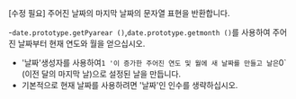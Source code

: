 [수정 필요]
주어진 날짜의 마지막 날짜의 문자열 표현을 반환합니다.

-`date.prototype.getPyarear ()`,`date.prototype.getmonth ()`를 사용하여 주어진 날짜부터 현재 연도와 월을 얻으십시오.
- '날짜'생성자를 사용하여`1 '이 증가한 주어진 연도 및 월에 새 날짜를 만들고 날은`0` (이전 달의 마지막 날)으로 설정된 날을 만듭니다.
- 기본적으로 현재 날짜를 사용하려면 '날짜'인 인수를 생략하십시오.